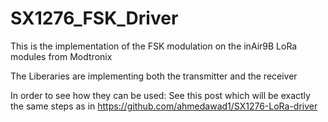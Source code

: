 # SX1276_FSK_Driver

This is the implementation of the FSK modulation on the inAir9B LoRa modules from Modtronix

The Liberaries are implementing both the transmitter and the receiver 

In order to see how they can be used: See this post which will be exactly the same steps as in 
<url>https://github.com/ahmedawad1/SX1276-LoRa-driver</url>

